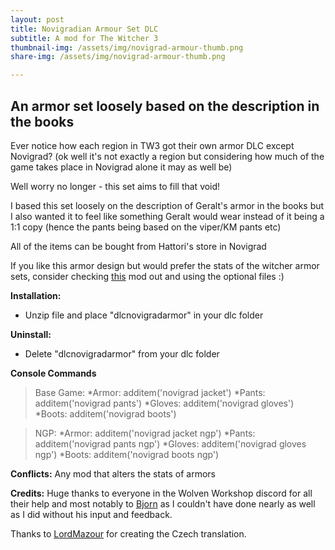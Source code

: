 ```yaml
---
layout: post
title: Novigradian Armour Set DLC
subtitle: A mod for The Witcher 3
thumbnail-img: /assets/img/novigrad-armour-thumb.png
share-img: /assets/img/novigrad-armour-thumb.png

---
```


## An armor set loosely based on the description in the books 

Ever notice how each region in TW3 got their own armor DLC except Novigrad? (ok well it's not exactly a region but considering how much of the game takes place in Novigrad alone it may as well be)

Well worry no longer - this set aims to fill that void!

I based this set loosely on the description of Geralt's armor in the books but I also wanted it to feel like something Geralt would wear instead of it being a 1:1 copy (hence the pants being based on the viper/KM pants etc)

All of the items can be bought from Hattori's store in Novigrad

If you like this armor design but would prefer the stats of the witcher armor sets, consider checking [this](https://www.nexusmods.com/witcher3/mods/6404)﻿ mod out and using the optional files :)

**Installation:**
* Unzip file and place "dlcnovigradarmor" in your dlc folder

**Uninstall:**
* Delete "dlcnovigradarmor" from your dlc folder

**Console Commands**
>Base Game:
*Armor: additem('novigrad jacket')
*Pants: additem('novigrad pants')
*Gloves: additem('novigrad gloves')
*Boots: additem('novigrad boots')

>NGP:
﻿*Armor: additem('novigrad jacket ngp')
*Pants: additem('novigrad pants ngp')
*Gloves: additem('novigrad gloves ngp')
*Boots: additem('novigrad boots ngp')

**Conflicts:**
Any mod that alters the stats of armors

**Credits:**
Huge thanks to everyone in the Wolven Workshop discord for all their help and most notably to [Bjorn](https://next.nexusmods.com/profile/Bjorn18/about-me?gameId=952) as I couldn't have done nearly as well as I did without his input and feedback.

Thanks to [LordMazour](https://next.nexusmods.com/profile/LordMazour/about-me) for creating the Czech translation.

